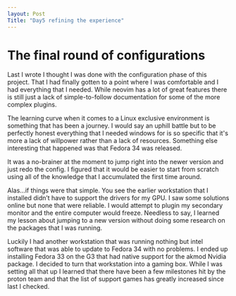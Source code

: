 ```yaml
---
layout: Post
Title: "Day5 refining the experience"
---
```


# The final round of configurations

Last I wrote I thought I was done with the configuration phase of this project. That I had finally gotten to a point where I was comfortable and I had everything that I needed. While neovim has a lot of great features there is still just a lack of simple-to-follow documentation for some of the more complex plugins.

The learning curve when it comes to a Linux exclusive environment is something that has been a journey. I would say an uphill battle but to be perfectly honest everything that I needed windows for is so specific that it's more a lack of willpower rather than a lack of resources.
Something else interesting that happened was that Fedora 34 was released. 

It was a no-brainer at the moment to jump right into the newer version and just redo the config. I figured that it would be easier to start from scratch using all of the knowledge that I accumulated the first time around.

Alas…if things were that simple. You see the earlier workstation that I installed didn’t have to support the drivers for my GPU. I saw some solutions online but none that were reliable. I would attempt to plugin my secondary monitor and the entire computer would freeze. Needless to say, I learned my lesson about jumping to a new version without doing some research on the packages that I was running.

Luckily I had another workstation that was running nothing but intel software that was able to update to Fedora 34 with no problems. I ended up installing Fedora 33 on the G3 that had native support for the akmod Nvidia package. I decided to turn that workstation into a gaming box. While I was setting all that up I learned that there have been a few milestones hit by the proton team and that the list of support games has greatly increased since last I checked.
